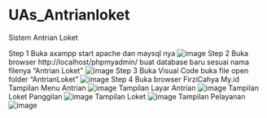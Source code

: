 # UAs_Antrianloket
Sistem Antrian Loket

Step 1 Buka axampp start apache dan maysql nya
![image](https://user-images.githubusercontent.com/73973590/179267231-54a48862-be84-4f30-a060-6b91d27b12af.png)
Step 2 Buka browser http://localhost/phpmyadmin/ buat database baru sesuai nama filenya
“Antrian Loket” 
![image](https://user-images.githubusercontent.com/73973590/179267503-6bdabca2-787c-424d-a150-a23e0428d829.png)
Step 3 Buka Visual Code buka file open folder “AntrianLoket” 
![image](https://user-images.githubusercontent.com/73973590/179268452-424b2d17-ebc8-4400-8456-2d1293a50498.png)
Step 4 Buka browser FirziCahya My.id
Tampilan Menu Antrian
![image](https://user-images.githubusercontent.com/73973590/179268647-98868c82-10e9-4c5f-94e5-5415b70e9210.png)
Tampilan Layar Antrian
![image](https://user-images.githubusercontent.com/73973590/179268828-bf0b0dee-65ab-45ae-9682-c34114530373.png)
Tampilan Loket Panggilan
![image](https://user-images.githubusercontent.com/73973590/179268990-7a692aff-7270-4b03-970c-21d8664c84db.png)
Tampilan Loket 
![image](https://user-images.githubusercontent.com/73973590/179269091-85585caf-da8d-4c4c-90c3-8457c2f32c2e.png)
Tampilan Pelayanan
![image](https://user-images.githubusercontent.com/73973590/179269190-e20ea1d8-f037-4613-8b51-8d34abfb5f95.png)


